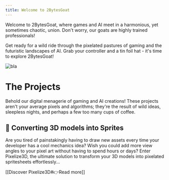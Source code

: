 ```yaml
---
title: Welcome to 2BytesGoat
---
```


Welcome to 2BytesGoat, where games and AI meet in a harmonious, yet sometimes chaotic, union. Don't worry, our goats are highly trained professionals!

Get ready for a wild ride through the pixelated pastures of gaming and the futuristic landscapes of AI. Grab your controller and a tin foil hat - it's time to explore 2BytesGoat!

![bla](cover.319716f2fa88924cd7fb.gif)

# The Projects

Behold our digital menagerie of gaming and AI creations! These projects aren't your average pixels and algorithms; they're the result of wild ideas, sleepless nights, and perhaps a few too many cups of coffee.

## 👾 Converting 3D models into Sprites

Are you tired of painstakingly having to draw new assets every time your developer has a cool mechanics idea? Wish you could add more view angles to your pixel art without having to spend hours or days? Enter Pixelize3D, the ultimate solution to transform your 3D models into pixelated spritesheets effortlessly...

[[Discover Pixelize3D#👉Read more]]

